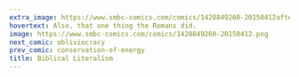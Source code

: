 ```yaml
---
extra_image: https://www.smbc-comics.com/comics/1428849260-20150412after.png
hovertext: Also, that one thing the Romans did.
image: https://www.smbc-comics.com/comics/1428849260-20150412.png
next_comic: obliviocracy
prev_comic: conservation-of-energy
title: Biblical Literalism
---
```


